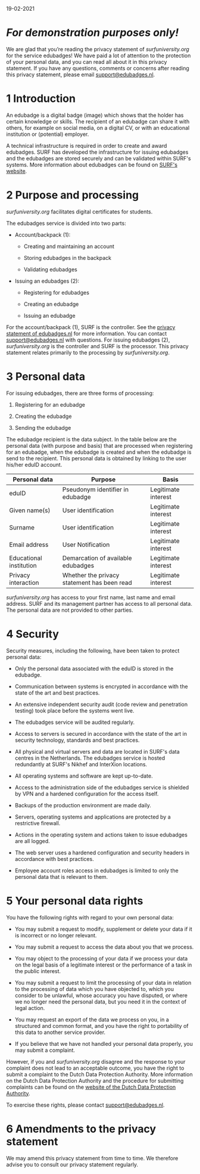 19-02-2021 

# *For demonstration purposes only!*

We are glad that you’re reading the privacy statement of *surfuniversity.org* for
the service edubadges! We have paid a lot of attention to the protection of your
personal data, and you can read all about it in this privacy statement. If you
have any questions, comments or concerns after reading this privacy statement,
please email <support@edubadges.nl>.

1 Introduction
==============

An edubadge is a digital badge (image) which shows that the holder has certain
knowledge or skills. The recipient of an edubadge can share it with others, for
example on social media, on a digital CV, or with an educational institution or
(potential) employer.

A technical infrastructure is required in order to create and award edubadges.
SURF has developed the infrastructure for issuing edubadges and the edubadges
are stored securely and can be validated within SURF's systems. More information
about edubadges can be found on [SURF's website](https://surf.nl/edubadges).

2 Purpose and processing
========================

*surfuniversity.org* facilitates digital certificates for students.

The edubadges service is divided into two parts:

-   Account/backpack (1):

    -   Creating and maintaining an account

    -   Storing edubadges in the backpack

    -   Validating edubadges

-   Issuing an edubadges (2):

    -   Registering for edubadges

    -   Creating an edubadge

    -   Issuing an edubadge

For the account/backpack (1), SURF is the controller. See the [privacy statement
of edubadges.nl](https://raw.githubusercontent.com/edubadges/privacy/master/surf/account-terms-en.md) for more information. You can
contact <support@edubadges.nl> with questions. For issuing edubadges (2),
*surfuniversity.org* is the controller and SURF is the processor. This privacy
statement relates primarily to the processing by *surfuniversity.org*.

3 Personal data
===============

For issuing edubadges, there are three forms of processing:

1.  Registering for an edubadge

2.  Creating the edubadge

3.  Sending the edubadge

The edubadge recipient is the data subject. In the table below are the personal
data (with purpose and basis) that are processed when registering for an
edubadge, when the edubadge is created and when the edubadge is send to the
recipient. This personal data is obtained by linking to the user his/her eduID
account.

| Personal data           | Purpose                                     | Basis               |
|-------------------------|---------------------------------------------|---------------------|
| eduID                   | Pseudonym identifier in edubadge            | Legitimate interest |
| Given name(s)           | User identification                         | Legitimate interest |
| Surname                 | User identification                         | Legitimate interest |
| Email address           | User Notification                           | Legitimate interest |
| Educational institution | Demarcation of available edubadges          | Legitimate interest |
| Privacy interaction     | Whether the privacy statement has been read | Legitimate interest |

*surfuniversity.org* has access to your first name, last name and email address.
SURF and its management partner has access to all personal data. The personal
data are not provided to other parties.

4 Security
==========

Security measures, including the following, have been taken to protect personal
data:

-   Only the personal data associated with the eduID is stored in the edubadge.

-   Communication between systems is encrypted in accordance with the state of
    the art and best practices.

-   An extensive independent security audit (code review and penetration
    testing) took place before the systems went live.

-   The edubadges service will be audited regularly.

-   Access to servers is secured in accordance with the state of the art in
    security technology, standards and best practices.

-   All physical and virtual servers and data are located in SURF's data centres
    in the Netherlands. The edubadges service is hosted redundantly at SURF's
    Nikhef and InterXion locations.

-   All operating systems and software are kept up-to-date.

-   Access to the administration side of the edubadges service is shielded by
    VPN and a hardened configuration for the access itself.

-   Backups of the production environment are made daily.

-   Servers, operating systems and applications are protected by a restrictive
    firewall.

-   Actions in the operating system and actions taken to issue edubadges are all
    logged.

-   The web server uses a hardened configuration and security headers in
    accordance with best practices.

-   Employee account roles access in edubadges is limited to only the personal
    data that is relevant to them.

5 Your personal data rights
===========================

You have the following rights with regard to your own personal data:

-   You may submit a request to modify, supplement or delete your data if it is
    incorrect or no longer relevant.

-   You may submit a request to access the data about you that we process.

-   You may object to the processing of your data if we process your data on the
    legal basis of a legitimate interest or the performance of a task in the
    public interest.

-   You may submit a request to limit the processing of your data in relation to
    the processing of data which you have objected to, which you consider to be
    unlawful, whose accuracy you have disputed, or where we no longer need the
    personal data, but you need it in the context of legal action.

-   You may request an export of the data we process on you, in a structured and
    common format, and you have the right to portability of this data to another
    service provider.

-   If you believe that we have not handled your personal data properly, you may
    submit a complaint.

However, if you and *surfuniversity.org* disagree and the response to your
complaint does not lead to an acceptable outcome, you have the right to submit a
complaint to the Dutch Data Protection Authority. More information on the Dutch
Data Protection Authority and the procedure for submitting complaints can be
found on the [website of the Dutch Data Protection
Authority](https://autoriteitpersoonsgegevens.nl).

To exercise these rights, please contact <support@edubadges.nl>.

6 Amendments to the privacy statement
=====================================

We may amend this privacy statement from time to time. We therefore advise you
to consult our privacy statement regularly.
